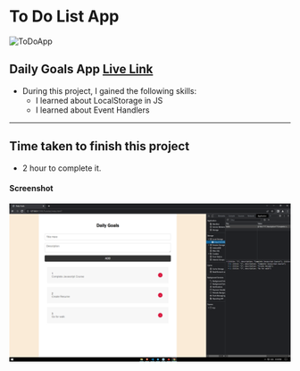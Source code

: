 # To Do List App


![ToDoApp](https://img.shields.io/badge/ToDoApp-HTML%20CSS%20JS-orange)


## Daily Goals App [Live Link](https://dailygoalsapp.netlify.app/)

-   During this project, I gained the following skills:
    -   I learned about LocalStorage in JS
    -   I learned about Event Handlers
    
---

## Time taken to finish this project

-   2 hour to complete it.


#### Screenshot

![Webpage](./ss/1.PNG)